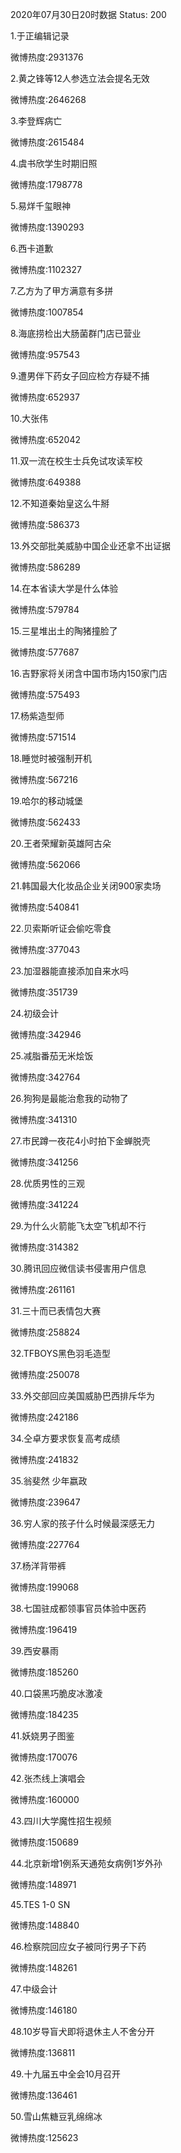 2020年07月30日20时数据
Status: 200

1.于正编辑记录

微博热度:2931376

2.黄之锋等12人参选立法会提名无效

微博热度:2646268

3.李登辉病亡

微博热度:2615484

4.虞书欣学生时期旧照

微博热度:1798778

5.易烊千玺眼神

微博热度:1390293

6.西卡道歉

微博热度:1102327

7.乙方为了甲方满意有多拼

微博热度:1007854

8.海底捞检出大肠菌群门店已营业

微博热度:957543

9.遭男伴下药女子回应检方存疑不捕

微博热度:652937

10.大张伟

微博热度:652042

11.双一流在校生士兵免试攻读军校

微博热度:649388

12.不知道秦始皇这么牛掰

微博热度:586373

13.外交部批美威胁中国企业还拿不出证据

微博热度:586289

14.在本省读大学是什么体验

微博热度:579784

15.三星堆出土的陶猪撞脸了

微博热度:577687

16.吉野家将关闭含中国市场内150家门店

微博热度:575493

17.杨紫造型师

微博热度:571514

18.睡觉时被强制开机

微博热度:567216

19.哈尔的移动城堡

微博热度:562433

20.王者荣耀新英雄阿古朵

微博热度:562066

21.韩国最大化妆品企业关闭900家卖场

微博热度:540841

22.贝索斯听证会偷吃零食

微博热度:377043

23.加湿器能直接添加自来水吗

微博热度:351739

24.初级会计

微博热度:342946

25.减脂番茄无米烩饭

微博热度:342764

26.狗狗是最能治愈我的动物了

微博热度:341310

27.市民蹲一夜花4小时拍下金蝉脱壳

微博热度:341256

28.优质男性的三观

微博热度:341224

29.为什么火箭能飞太空飞机却不行

微博热度:314382

30.腾讯回应微信读书侵害用户信息

微博热度:261161

31.三十而已表情包大赛

微博热度:258824

32.TFBOYS黑色羽毛造型

微博热度:250078

33.外交部回应美国威胁巴西排斥华为

微博热度:242186

34.仝卓方要求恢复高考成绩

微博热度:241832

35.翁斐然 少年嬴政

微博热度:239647

36.穷人家的孩子什么时候最深感无力

微博热度:227764

37.杨洋背带裤

微博热度:199068

38.七国驻成都领事官员体验中医药

微博热度:196419

39.西安暴雨

微博热度:185260

40.口袋黑巧脆皮冰激凌

微博热度:184235

41.妖娆男子图鉴

微博热度:170076

42.张杰线上演唱会

微博热度:160000

43.四川大学魔性招生视频

微博热度:150689

44.北京新增1例系天通苑女病例1岁外孙

微博热度:148971

45.TES 1-0 SN

微博热度:148840

46.检察院回应女子被同行男子下药

微博热度:148261

47.中级会计

微博热度:146180

48.10岁导盲犬即将退休主人不舍分开

微博热度:136811

49.十九届五中全会10月召开

微博热度:136461

50.雪山焦糖豆乳绵绵冰

微博热度:125623

